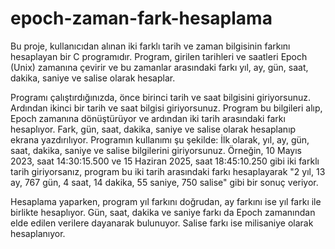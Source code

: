 # epoch-zaman-fark-hesaplama

Bu proje, kullanıcıdan alınan iki farklı tarih ve zaman bilgisinin farkını hesaplayan bir C programıdır. Program, girilen tarihleri ve saatleri Epoch (Unix) zamanına çevirir ve bu zamanlar arasındaki farkı yıl, ay, gün, saat, dakika, saniye ve salise olarak hesaplar.

Programı çalıştırdığınızda, önce birinci tarih ve saat bilgisini giriyorsunuz. Ardından ikinci bir tarih ve saat bilgisi giriyorsunuz. Program bu bilgileri alıp, Epoch zamanına dönüştürüyor ve ardından iki tarih arasındaki farkı hesaplıyor. Fark, gün, saat, dakika, saniye ve salise olarak hesaplanıp ekrana yazdırılıyor.
Programın kullanımı şu şekilde: İlk olarak, yıl, ay, gün, saat, dakika, saniye ve salise bilgilerini giriyorsunuz. Örneğin, 10 Mayıs 2023, saat 14:30:15.500 ve 15 Haziran 2025, saat 18:45:10.250 gibi iki farklı tarih giriyorsanız, program bu iki tarih arasındaki farkı hesaplayarak "2 yıl, 13 ay, 767 gün, 4 saat, 14 dakika, 55 saniye, 750 salise" gibi bir sonuç veriyor.

Hesaplama yaparken, program yıl farkını doğrudan, ay farkını ise yıl farkı ile birlikte hesaplıyor. Gün, saat, dakika ve saniye farkı da Epoch zamanından elde edilen verilere dayanarak bulunuyor. Salise farkı ise milisaniye olarak hesaplanıyor.
